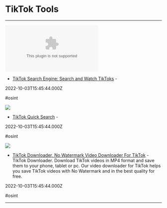 # TikTok Tools

---

![](https://rdl.ink/render/https%3A%2F%2Fwww.searchtiktoks.com)

- [TikTok Search Engine: Search and Watch TikToks](https://www.searchtiktoks.com) - 

2022-10-03T15:45:44.000Z

#osint

![](https://static.wixstatic.com/media/43f48b_79edbbde019a41b8805d23d691807bad%7Emv2.png/v1/fit/w_2500,h_1330,al_c/43f48b_79edbbde019a41b8805d23d691807bad%7Emv2.png)

- [TikTok Quick Search](https://www.osintcombine.com/tiktok-quick-search) - 

2022-10-03T15:45:44.000Z

#osint

![](https://ttdownloader.com/assets/img/favicons/og-image.jpg)

- [TikTok Downloader, No Watermark Video Downloader For TikTok](https://ttdownloader.com) - TikTok Downloader. Download TikTok videos in MP4 format and save them to your phone, tablet or pc. Our video downloader for TikTok helps you save TikTok videos with No Watermark and in the best quality for free.

2022-10-03T15:45:44.000Z

#osint

---

